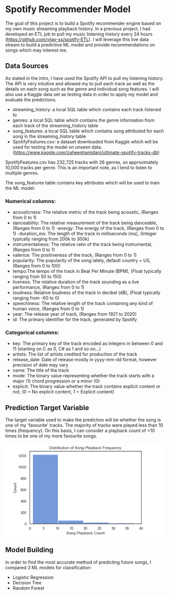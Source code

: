 # Spotify Recommender Model

The goal of this project is to build a Spotify recommender engine based on my own music streaming playback history. In a previous project, I had developed an ETL job to pull my music listening history every 24 hours (https://github.com/vijay-ss/spotify-ETL). I will leverage this live data stream to build a predictive ML model and provide recommendations on songs which may interest me.

## Data Sources
As stated in the intro, I have used the Spotify API to pull my listening history. The API is very intuitive and allowed my to pull each track as well as the details on each song such as the genre and individual song features. I will also use a Kaggle data set as testing data in order to apply my model and evaluate the predictions.

- streaming_history: a local SQL table which contains each track listened to
- genres: a local SQL table which contains the genre information from each track of the streaming_history table
- song_features: a local SQL table which contains song attributed for each song in the streaming_history table
- SpotifyFeatures.csv: a dataset downloaded from Kaggle which will be used for testing the model on unseen data. (https://www.kaggle.com/zaheenhamidani/ultimate-spotify-tracks-db)

SpotifyFeatures.csv has 232,725 tracks with 26 genres, so approximately 10,000 tracks per genre. This is an important note, as I tend to listen to multiple genres.

The song_features table contains key attributes which will be used to train the ML model:

### Numerical columns:
- acousticness: The relative metric of the track being acoustic, (Ranges from 0 to 1)
- danceability: The relative measurement of the track being danceable, (Ranges from 0 to 1)
 -energy: The energy of the track, (Ranges from 0 to 1)
 -duration_ms: The length of the track in milliseconds (ms), (Integer typically ranging from 200k to 300k)
- instrumentalness: The relative ratio of the track being instrumental, (Ranges from 0 to 1)
- valence: The positiveness of the track, (Ranges from 0 to 1)
- popularity: The popularity of the song lately, default country = US, (Ranges from 0 to 100)
- tempo:The tempo of the track in Beat Per Minute (BPM), (Float typically ranging from 50 to 150)
- liveness: The relative duration of the track sounding as a live performance, (Ranges from 0 to 1)
- loudness: Relative loudness of the track in decibel (dB), (Float typically ranging from -60 to 0)
- speechiness: The relative length of the track containing any kind of human voice, (Ranges from 0 to 1)
- year: The release year of track, (Ranges from 1921 to 2020)
- id: The primary identifier for the track, generated by Spotify

### Categorical columns:
- key: The primary key of the track encoded as integers in between 0 and 11 (starting on C as 0, C# as 1 and so on…)
- artists: The list of artists credited for production of the track
- release_date: Date of release mostly in yyyy-mm-dd format, however precision of date may vary
- name: The title of the track
- mode: The binary value representing whether the track starts with a major (1) chord progression or a minor (0)
- explicit: The binary value whether the track contains explicit content or not, (0 = No explicit content, 1 = Explicit content)


## Prediction Target Variable
The target variable used to make the prediction will be whether the song is one of my 'favourite' tracks. The majority of tracks were played less than 10 times (frequency). On this basis, I can consider a playback count of >10 times to be one of my more favourite songs.

![](images/frequency.png)

## Model Building
In order to find the most accurate method of predicting future songs, I compared 3 ML models for classification:
- Logistic Regression
- Decision Tree
- Random Forest
